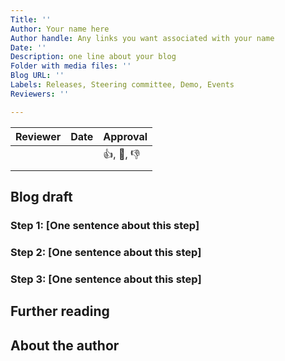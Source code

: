 ```yaml
---
Title: ''
Author: Your name here
Author handle: Any links you want associated with your name 
Date: ''
Description: one line about your blog
Folder with media files: ''
Blog URL: ''
Labels: Releases, Steering committee, Demo, Events 
Reviewers: ''

---
```

| Reviewer  | Date | Approval |
| ------------- | ------------- | ------------- |
| <!-- Your Github handle here -->  |   |:+1:, :monocle_face:, :-1:  |
| <!-- Your Github handle here --> |   |  |


## Blog draft
<!-- Introduction about the feature you are going to explain, how you use it, and why others can find it useful -->

### Step 1: [One sentence about this step]

### Step 2: [One sentence about this step]

### Step 3: [One sentence about this step]

<!-- Add as many steps as needed -->

## Further reading
<!-- Add any other resources that users could find useful connected to this topic -->


## About the author
<!--
Add a short bio of yourself here
-->
